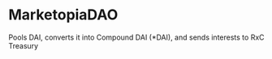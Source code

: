 # MarketopiaDAO
Pools DAI, converts it into Compound DAI (*DAI), and sends interests to RxC Treasury